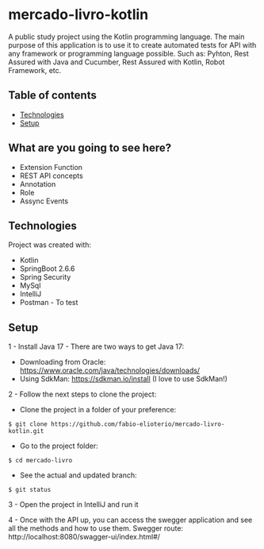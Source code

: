 # mercado-livro-kotlin
A public study project using the Kotlin programming language. The main purpose of this application is to use it to create automated tests for API with any framework or programming language possible. Such as: Pyhton, Rest Assured with Java and Cucumber, Rest Assured with Kotlin, Robot Framework, etc. 

## Table of contents
* [Technologies](#technologies)
* [Setup](#setup)


## What are you going to see here?
* Extension Function
* REST API concepts
* Annotation
* Role
* Assync Events

## Technologies
Project was created with:
* Kotlin
* SpringBoot 2.6.6
* Spring Security
* MySql
* IntelliJ
* Postman - To test

## Setup
1 - Install Java 17 - There are two ways to get Java 17:
* Downloading from Oracle: https://www.oracle.com/java/technologies/downloads/
* Using SdkMan: https://sdkman.io/install (I love to use SdkMan!)

2 - Follow the next steps to clone the project:
* Clone the project in a folder of your preference:
```
$ git clone https://github.com/fabio-elioterio/mercado-livro-kotlin.git

```
* Go to the project folder:
```
$ cd mercado-livro 

```
* See the actual and updated branch:
```
$ git status 

```
3 - Open the project in IntelliJ and run it

4 - Once with the API up, you can access the swegger application and see all the methods and how to use them. Swegger route: http://localhost:8080/swagger-ui/index.html#/

